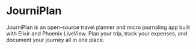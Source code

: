 # JourniPlan
JourniPlan is an open-source travel planner and micro journaling app built with Elixir and Phoenix LiveView. Plan your trip, track your expenses, and document your journey all in one place.
